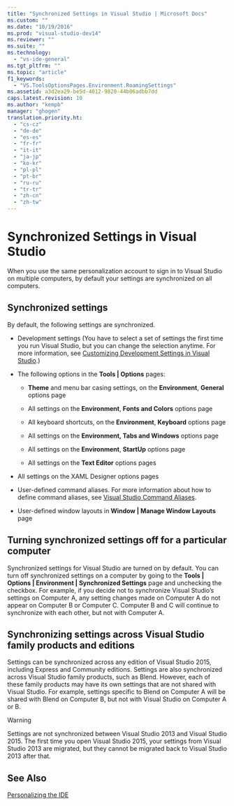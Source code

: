 ```yaml
---
title: "Synchronized Settings in Visual Studio | Microsoft Docs"
ms.custom: ""
ms.date: "10/19/2016"
ms.prod: "visual-studio-dev14"
ms.reviewer: ""
ms.suite: ""
ms.technology: 
  - "vs-ide-general"
ms.tgt_pltfrm: ""
ms.topic: "article"
f1_keywords: 
  - "VS.ToolsOptionsPages.Environment.RoamingSettings"
ms.assetid: a3d2ea29-be5d-4012-9820-44b06adbb7dd
caps.latest.revision: 10
ms.author: "kempb"
manager: "ghogen"
translation.priority.ht: 
  - "cs-cz"
  - "de-de"
  - "es-es"
  - "fr-fr"
  - "it-it"
  - "ja-jp"
  - "ko-kr"
  - "pl-pl"
  - "pt-br"
  - "ru-ru"
  - "tr-tr"
  - "zh-cn"
  - "zh-tw"
---
```

# Synchronized Settings in Visual Studio
When you use the same personalization account to sign in to Visual Studio on multiple computers, by default your settings are synchronized on all computers.  
  
## Synchronized settings  
 By default, the following settings are synchronized.  
  
-   Development settings (You have to select a set of settings the first time you run Visual Studio, but you can change the selection anytime. For more information, see [Customizing Development Settings in Visual Studio](http://msdn.microsoft.com/en-us/22c4debb-4e31-47a8-8f19-16f328d7dcd3).)  
  
-   The following options in the **Tools &#124; Options** pages:  
  
    -   **Theme** and menu bar casing settings, on the **Environment**, **General** options page  
  
    -   All settings on the **Environment**, **Fonts and Colors** options page  
  
    -   All keyboard shortcuts, on the **Environment**, **Keyboard** options page  
  
    -   All settings on the **Environment, Tabs and Windows** options page  
  
    -   All settings on the **Environment**, **StartUp** options page  
  
    -   All settings on the **Text Editor** options pages  
  
-   All settings on the XAML Designer options pages  
  
-   User-defined command aliases. For more information about how to define command aliases, see [Visual Studio Command Aliases](../reference/visual-studio-command-aliases.md).  
  
-   User-defined window layouts in **Window &#124; Manage Window Layouts** page  
  
## Turning synchronized settings off for a particular computer  
 Synchronized settings for Visual Studio are turned on by default. You can turn off synchronized settings on a computer by going to the **Tools &#124; Options &#124; Environment &#124; Synchronized Settings** page and unchecking the checkbox.  For example, if you decide not to synchronize Visual Studio’s settings on Computer A, any setting changes made on Computer A do not appear on Computer B or Computer C. Computer B and C will continue to synchronize with each other, but not with Computer A.  
  
## Synchronizing settings across Visual Studio family products and editions  
 Settings can be synchronized across any edition of Visual Studio 2015, including Express and Community editions. Settings are also synchronized across Visual Studio family products, such as Blend. However, each of these family products may have its own settings that are not shared with Visual Studio. For example, settings specific to Blend on Computer A will be shared with Blend on Computer B, but not with Visual Studio on Computer A or B.  
  
> [!WARNING]
>  Settings are not synchronized between Visual Studio 2013 and Visual Studio 2015. The first time you open Visual Studio 2015, your settings from Visual Studio 2013 are migrated, but they cannot be migrated back to Visual Studio 2013 after that.  
  
## See Also  
 [Personalizing the  IDE](../ide/personalizing-the-visual-studio-ide.md)